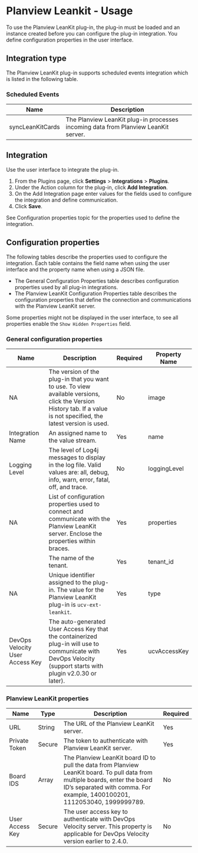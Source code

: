 
# Planview Leankit - Usage

To use the Planview LeanKit plug-in, the plug-in must be loaded and an instance created before you can configure the plug-in integration. You define configuration properties in the user interface.

## Integration type

The Planview LeanKit plug-in supports scheduled events integration which is listed in the following table.

### Scheduled Events

| Name                           | Description                                                 |
| ------------------------------ | ----------------------------------------------------------- |
| syncLeanKitCards               | The Planview LeanKit plug-in processes incoming data from Planview LeanKit server. |


## Integration

Use the user interface to integrate the plug-in.

1. From the Plugins page, click **Settings** > **Integrations** > **Plugins**.
2. Under the Action column for the plug-in, click **Add Integration**.
3. On the Add Integration page enter values for the fields used to configure the integration and define communication.
4. Click **Save**.

See Configuration properties topic for the properties used to define the integration.

## Configuration properties

The following tables describe the properties used to configure the integration. Each table contains the field name when using the user interface and the property name when using a JSON file.

* The General Configuration Properties table describes configuration properties used by all plug-in integrations.
* The Planview LeanKit Configuration Properties table describes the configuration properties that define the connection and communications with the Planview LeanKit server.

Some properties might not be displayed in the user interface, to see all properties enable the `Show Hidden Properties` field.

### General configuration properties

| Name                           | Description                                                                                                                                                         | Required | Property Name |
| ------------------------------ | ------------------------------------------------------------------------------------------------------------------------------------------------------------------- | -------- | ------------- |
| NA                             | The version of the plug-in that you want to use. To view available versions, click the Version History tab. If a value is not specified, the latest version is used. | No       | image         |
| Integration Name               | An assigned name to the value stream.                                                                                                                               | Yes      | name          |
| Logging Level                  | The level of Log4j messages to display in the log file. Valid values are: all, debug, info, warn, error, fatal, off, and trace.                                     | No       | loggingLevel  |
| NA                             | List of configuration properties used to connect and communicate with the Planview LeanKit server. Enclose the properties within braces.                            | Yes      | properties    |
|                                | The name of the tenant.                                                                                                                                             | Yes      | tenant_id     |
| NA                             | Unique identifier assigned to the plug-in. The value for the Planview LeanKit plug-in is `ucv-ext-leankit`.                                                           | Yes      | type          |
| DevOps Velocity User Access Key | The auto-generated User Access Key that the containerized plug-in will use to communicate with DevOps Velocity (support starts with plugin v2.0.30 or later).         | Yes      | ucvAccessKey  |

### Planview LeanKit properties

| Name            | Type   | Description                                                                                                                                                                                                      | Required |
| --------------- | ------ | ---------------------------------------------------------------------------------------------------------------------------------------------------------------------------------------------------------------- | -------- |
| URL             | String | The URL of the Planview LeanKit server.                                                                                                                                                                          | Yes      |
| Private Token   | Secure | The token to authenticate with Planview LeanKit server.                                                                                                                                                          | Yes      |
| Board IDS       | Array  | The Planview LeanKit board ID to pull the data from Planview LeanKit board. To pull data from multiple boards, enter the board ID’s separated with comma. For example, 1400100201, 1112053040, 1999999789.       | No       |
| User Access Key | Secure | The user access key to authenticate with DevOps Velocity server. This property is applicable for DevOps Velocity version earlier to 2.4.0.                                                                          | No       |

